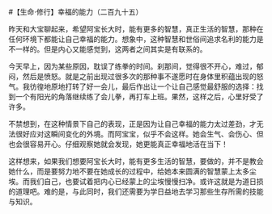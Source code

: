 #【生命⋅修行】幸福的能力（二百九十五）

昨天和大宝聊起来，希望阿宝长大时，能有更多的智慧，真正生活的智慧，那种在任何环境下都能让自己幸福的能力。想象中，这种智慧和世俗间追求名利的能力是不一样的。但是内心又能感觉到，这两者之间其实是有联系的。

今天早上，因为某些原因，耽误了练拳的时间。刹那间，觉得很不开心，难过，郁闷，然后是愤怒。就是之前出现过很多次的那种事不遂愿时在身体里积蕴出现的怒气。我彷徨地原地打转了好一会儿，最后作出让一个让自己感觉最舒服的选择：找到一个有阳光的角落继续练了会儿拳，再打车上班。果然，这样之后，心里好受了许多。

不禁想到，在这种情景下自己的表现，正是因为让自己幸福的能力太过差劲，才无法很好应对这瞬间变化的外境。而阿宝宝，似乎不会这样。她会生气、会伤心、但也会很容易开心。仔细观察她就会发现，她更能真正幸福地活在当下！

这样想来，如果我们想要阿宝长大时，能有更多生活的智慧，要做的，并不是教会她什么，而是要努力地不要在她成长的过程中，给她本来圆满的智慧蒙上太多尘埃。而我们自己，也要试着把内心已经蒙上的尘埃慢慢扫净。或许这就是为道日损的道理吧。难的是，与此同时，我们还需要为学日益地去学习那些生存所需的技能与知识。